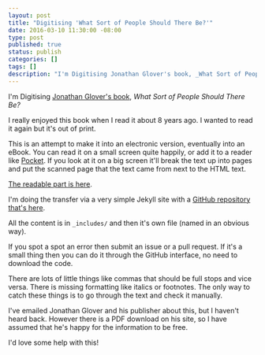 ```yaml
---
layout: post
title: "Digitising 'What Sort of People Should There Be?'"
date: 2016-03-10 11:30:00 -08:00
type: post
published: true
status: publish
categories: []
tags: []
description: "I'm Digitising Jonathan Glover's book, _What Sort of People Should There Be?_ I really enjoyed this book when I read it about 8 years ago. I wanted to read it again but it's out of print."
---
```


I'm Digitising [Jonathan Glover's book](http://www.jonathanglover.co.uk/books/what-sort-of-people-should-there-be), _What Sort of People Should There Be?_

I really enjoyed this book when I read it about 8 years ago. I wanted to read it again but it's out of print.

This is an attempt to make it into an electronic version, eventually into an eBook. You can read it on a small screen quite happily, or add it to a reader like [Pocket](https://getpocket.com/). If you look at it on a big screen it'll break the text up into pages and put the scanned page that the text came from next to the HTML text.

[The readable part is here](https://notionparallax.github.io/people/).

I'm doing the transfer via a very simple Jekyll site with a [GitHub repository that's here](https://github.com/notionparallax/people).

All the content is in `_includes/` and then it's own file (named in an obvious way).

If you spot a spot an error then submit an issue or a pull request. If it's a small thing then you can do it through the GitHub interface, no need to download the code.

There are lots of little things like commas that should be full stops and vice versa. There is missing formatting like italics or footnotes. The only way to catch these things is to go through the text and check it manually.

I've emailed Jonathan Glover and his publisher about this, but I haven't heard back. However there is a PDF download on his site, so I have assumed that he's happy for the information to be free.

I'd love some help with this!
